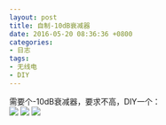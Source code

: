 ```yaml
---
layout: post
title: 自制-10dB衰减器
date: 2016-05-20 08:36:36 +0800
categories:
- 日志
tags:
- 无线电
- DIY
---
```


需要个-10dB衰减器，要求不高，DIY一个：    
![](https://github.com/bh3nvn/bh3nvn.github.io/raw/master/image/2016-05-20-01.png)
![](https://github.com/bh3nvn/bh3nvn.github.io/raw/master/image/2016-05-20-02.jpg)
![](https://github.com/bh3nvn/bh3nvn.github.io/raw/master/image/2016-05-20-03.png)
